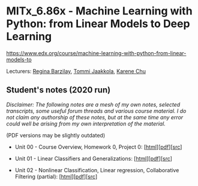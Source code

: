 # MITx_6.86x - Machine Learning with Python: from Linear Models to Deep Learning

https://www.edx.org/course/machine-learning-with-python-from-linear-models-to

Lecturers: [Regina Barzilay](https://www.edx.org/bio/regina-barzilay), [Tommi Jaakkola](https://www.edx.org/bio/tommi-jaakkola), [Karene Chu](https://www.edx.org/bio/karene-chu)


## Student's notes (2020 run) ##

_Disclaimer: The following notes are a mesh of my own notes, selected transcripts, some useful forum threads and various course material. I do not claim any authorship of these notes, but at the same time any error could well be arising from my own interpretation of the material._

(PDF versions may be slightly outdated)

- Unit 00 - Course Overview, Homework 0, Project 0:  [[html](https://stackedit.io/viewer#!url=https://github.com/sylvaticus/MITx_6.86x/raw/master/Unit%2000%20-%20Course%20Overview%2C%20Homework%200%2C%20Project%200/Unit%2000%20-%20Course%20Overview%2C%20Homework%200%2C%20Project%200.md)][[pdf](Unit%2000%20-%20Course%20Overview%2C%20Homework%200%2C%20Project%200/Unit%2000%20-%20Course%20Overview%2C%20Homework%200%2C%20Project%200.md.pdf)][[src](Unit%2000%20-%20Course%20Overview%2C%20Homework%200%2C%20Project%200/Unit%2000%20-%20Course%20Overview%2C%20Homework%200%2C%20Project%200.md)]

- Unit 01 - Linear Classifiers and Generalizations:  [[html](https://stackedit.io/viewer#!url=https://github.com/sylvaticus/MITx_6.86x/raw/master/Unit%2001%20-%20Linear%20Classifiers%20and%20Generalizations/Unit%2001%20-%20Linear%20Classifiers%20and%20Generalizations.md)][[pdf](Unit%2001%20-%20Linear%20Classifiers%20and%20Generalizations/Unit%2001%20-%20Linear%20Classifiers%20and%20Generalizations.md.pdf)][[src](Unit%2001%20-%20Linear%20Classifiers%20and%20Generalizations/Unit%2001%20-%20Linear%20Classifiers%20and%20Generalizations.md)]

- Unit 02 - Nonlinear Classification, Linear regression, Collaborative Filtering (partial):   [[html](https://stackedit.io/viewer#!url=https://github.com/sylvaticus/MITx_6.86x/raw/master/Unit%2002%20-%20Nonlinear%20Classification%2C%20Linear%20regression%2C%20Collaborative%20Filtering/Unit%2002%20-%20Nonlinear%20Classification%2C%20Linear%20regression%2C%20Collaborative%20Filtering.md)][[pdf](Unit%2002%20-%20Nonlinear%20Classification%2C%20Linear%20regression%2C%20Collaborative%20Filtering/Unit%2002%20-%20Nonlinear%20Classification%2C%20Linear%20regression%2C%20Collaborative%20Filtering.md.pdf)][[src](Unit%2002%20-%20Nonlinear%20Classification%2C%20Linear%20regression%2C%20Collaborative%20Filtering/Unit%2002%20-%20Nonlinear%20Classification%2C%20Linear%20regression%2C%20Collaborative%20Filtering.md)]
